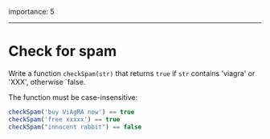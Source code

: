 importance: 5

---

# Check for spam

Write a function `checkSpam(str)` that returns `true` if `str` contains 'viagra' or 'XXX', otherwise `false.

The function must be case-insensitive:

```js
checkSpam('buy ViAgRA now') == true
checkSpam('free xxxxx') == true
checkSpam("innocent rabbit") == false
```

